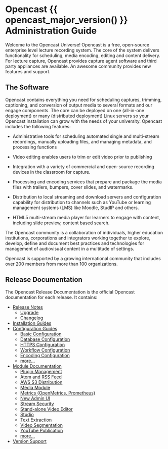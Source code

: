 Opencast {{ opencast_major_version() }} Administration Guide
============================================================

Welcome to the Opencast Universe! Opencast is a free, open-source enterprise level lecture recording system. The core of the
system delivers functionality for scheduling, media encoding, editing and content delivery. For lecture capture,
Opencast provides capture agent software and third party appliances are available. An awesome community provides new
features and support.

The Software
------------

Opencast contains everything you need for scheduling captures, trimming, captioning, and conversion of output media to several formats and our engage components. The core can be deployed on one (all-in-one deployment) or many (distributed deployment) Linux servers so your Opencast installation can grow with the needs of your university. Opencast includes the following features:

* Administrative tools for scheduling automated single and multi-stream recordings, manually uploading files, and
  managing metadata, and processing functions

* Video editing enables users to trim or edit video prior to publishing

* Integration with a variety of commercial and open-source recording devices in the classroom for capture.

* Processing and encoding services that prepare and package the media files with trailers, bumpers, cover slides, and
  watermarks.

* Distribution to local streaming and download servers and configuration capability for distribution to channels such as
  YouTube or learning management systems (LMS) like Moodle, StudIP and others.

* HTML5 multi-stream media player for learners to engage with content, including slide preview, content based search.

The Opencast community is a collaboration of individuals, higher education institutions, corporations and integrators
working together to explore, develop, define and document best practices and technologies for management of audiovisual
content in a multitude of settings.

Opencast is supported by a growing international community that includes over 200 members from more than 100
organizations.



Release Documentation
---------------------

The Opencast Release Documentation is the official Opencast documentation for each release. It contains:

* [Release Notes](releasenotes.md)
    * [Upgrade](upgrade.md)
    * [Changelog](changelog.md)
* [Installation Guides](installation/index.md)
* [Configuration Guides](configuration/index.md)
    * [Basic Configuration](configuration/basic.md)
    * [Database Configuration](configuration/database.md)
    * [HTTPS Configuration](configuration/https/index.md)
    * [Workflow Configuration](configuration/workflow.md)
    * [Encoding Configuration](configuration/encoding.md)
    * [more...](configuration/index.md)
* [Module Documentation](modules/index.md)
    * [Plugin Management](configuration/plugin-management.md)
    * [Atom and RSS Feed](configuration/atomrss.md)
    * [AWS S3 Distribution](configuration/awss3distribution.md)
    * [Media Module](configuration/mediamodule.configuration.md)
    * [Metrics (OpenMetrics, Prometheus)](configuration/metrics.md)
    * [New Admin UI](configuration/admin-ui/new-admin-ui.md)
    * [Stream Security](configuration/stream-security/stream-security-overview.md)
    * [Stand-alone Video Editor](configuration/videoeditor.frontend.md)
    * [Studio](configuration/studio.md)
    * [Text Extraction](configuration/textextraction.md)
    * [Video Segmentation](configuration/videosegmentation.md)
    * [YouTube Publication](configuration/youtubepublication.md)
    * [more...](modules/index.md)
* [Version Support](version-support.md)
